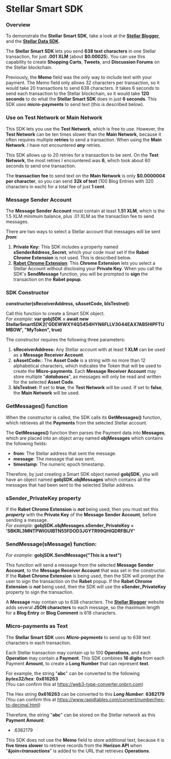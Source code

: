 # Stellar Smart SDK

### Overview
To demonstrate the **Stellar Smart SDK**, take a look at the [**Stellar Blogger**](https://www.tokenup.app/StellarBlogger.php), and the [**Stellar Data SDK**](https://www.tokenup.app/StellarDataSDK_Example.php).

The **Stellar Smart SDK** lets you send **638 text characters** in one Stellar transaction, for just **.001 XLM** (about **$0.00025**). You can use this capability to create **Shopping Carts**, **Tweets**, and **Discussion Forums** on the Stellar blockchain.

Previously, the **Memo** field was the only way to include text with your payment. The Memo field only allows 32 characters per transaction, so it would take 20 transactions to send 638 characters. It takes 6 seconds to send each transaction to the Stellar blockchain, so it would take **120 seconds** to do what the **Stellar Smart SDK** does in just **6 seconds**. This SDK uses **micro-payments** to send text (this is described below).

### Use on Test Network or Main Network
This SDK lets you use the **Test Network**, which is free to use. However, the **Test Network** can be ten times slower than the **Main Network**, because it often requires multiple **retries** to send a transaction. When using the **Main Network**. I have not encountered ***any*** retries. 

This SDK allows up to 20 retries for a transaction to be sent. On the **Test Network**, the most retries I encountered was **6**, which took about 60 seconds to send one transaction.

The **transaction fee** to send text on the **Main Network** is only **$0.0000004 per character**, so you can send **32k of text** (100 Blog Entries with 320 characters in each) for a total fee of just **1 cent**.

### Message Sender Account
The **Message Sender Account** must contain at least **1.51 XLM**, which is the 1.5 XLM minimum balance, plus .01 XLM as the transaction fee to send messages.

There are two ways to select a Stellar account that messages will be sent ***from***:
1. **Private Key:** This SDK includes a property named <b>sSenderAddress_Secret</b>, which your code must set if the **Rabet Chrome Extension** is not used. This is described  below.
2. [**Rabet Chrome Extension**](https://chrome.google.com/webstore/detail/rabet/hgmoaheomcjnaheggkfafnjilfcefbmo): This **Chrome Extension** lets you select a Stellar Account without disclosing your **Private Key**. When you call the SDK's **SendMessage** function, you will be prompted to **sign** the transaction on the **Rabet popup**.

### SDK Constructor
**constructor(sReceiverAddress, sAssetCode, bIsTestnet)**:<br> 

Call this function to create a Smart SDK object.<br>
*For example:* **var gobjSDK = await new StellarSmartSDK2('GDEWWXY4Q5454HYN6FLLV3G44EAX7AB5HIPFTUMBOW', "MyToken", true)**

The constructor requires the following three parameters:

1. **sReceiverAddress:** Any Stellar account with at least **1 XLM** can be used as a **Message Receiver Account**.
2. **sAssetCode:**: The **Asset Code**  is a string with no more than 12 alphabetical characters, which indicates the Token that will be used to create the **Micro-payments**.
Each **Message Receiver Account** may store multiple "***databases***", as messages will only be read and written for the selected **Asset Code**.
3. **bIsTestnet:** If set to **true**, the **Test Network** will be used. If set to **false**, the **Main Network** will be used. 

### GetMessages() function

When the constructor is called, the SDK calls its **GetMessages()** function, which retrieves all the **Payments** from the selected Stellar account.

The **GetMessages()** function then parses the Payment data into **Messages**, which are placed into an object array named **objMessages** which contains the following fields:
  * **from**: The Stellar address that sent the message.
  * **message**: The message that was sent.
  * **timestamp**: The numeric epoch timestamp.
  
Therefore, by just creating a Smart SDK object named **gobjSDK**, you will have an object named **gobjSDK.objMessages** which 
contains all the messages that had been sent to the selected Stellar address.

### sSender_PrivateKey property
If the **Rabet Chrome Extension** is ***not*** being used, then you must set this ***property*** with the **Private Key** of the **Message Sender Account**,
before sending a message.<br>
*For example:* **gobjSDK.objMessages.sSender_PrivateKey = 'SBKRL3MNTPWIOUIBTN55FDOD3JGYTR99QHIQDRFBIJY'**

### SendMessage(sMessage) function:
*For example:* **gobjSDK.SendMessage("This is a test")**<br>

This function will send a message from the selected **Message Sender Account**, to the **Message Receiver Account** that was set in the constructor.
If the **Rabet Chrome Extension** is being used, then the SDK will prompt the user to sign the transaction on the **Rabet** popup.
If the **Rabet Chrome Extension** is ***not*** being used, then the SDK will use the **sSender_PrivateKey** property to sign the transaction.

A **Message** may contain up to 638 characters. The [**Stellar Blogger**](https://www.tokenup.app/StellarBlogger.php) website adds several **JSON characters** to each message,
so the maximum length for a **Blog Entry** or **Blog Comment** is 618 characters.

### Micro-payments as Text

The **Stellar Smart SDK** uses ***Micro-payments*** to send up to 638 text characters in each transaction.

Each Stellar transaction may contain up to 100 **Operations**, and each **Operation** may contain a **Payment**. 
This SDK combines **16 digits** from each Payment **Amount**, to create a **Long Number** that can represent **text**.

For example, the string "**abc**" can be converted to the following ***bytes32/hex***: **0x616263**<br>
(You can confirm this at https://web3-type-converter.onbrn.com)

The Hex string **0x616263** can be converted to this ***Long Number***: **6382179**<br>
(You can confirm this at https://www.rapidtables.com/convert/number/hex-to-decimal.html)

Therefore, the string "**abc**" can be stored on the Stellar network as this **Payment Amount**:
* .6382179

This SDK does not use the **Memo** field to store additional text, because it is **five times slower** to retrieve records from the **Horizon API** when "***&join=transactions***" is added to the URL that retrieves **Operations**.
